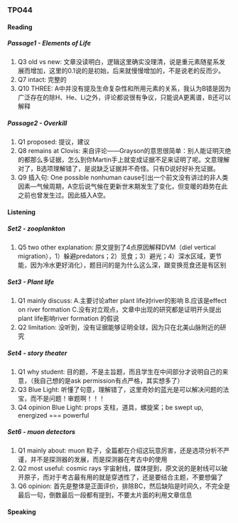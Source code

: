 ### TPO44
#### Reading
##### Passage1 - Elements of Life
1. Q3 old vs new: 文章没读明白，逻辑这里确实没理清，说是重元素随星系发展而增加，这里的0.1说的是初始，后来就慢慢增加的，不是说老的反而少。
2. Q7 intact: 完整的
3. Q10 THREE: A中并没有提及生命复杂性和所用元素的关系，我认为B错是因为广泛存在的除H、He、Li之外，评论都说很有争议，只能说A更离谱，B还可以解释

##### Passage2 - Overkill
1. Q1 proposed: 提议，建议
2. Q8 remains at Clovis: 来自评论——Grayson的意思很简单：别人能证明灭绝的都那么多证据，怎么到你Martin手上就变成证据不足来证明了呢。文意理解对了，B选项理解错了，是说缺乏证据并不奇怪。只有D说好好补充证据。
3. Q9 插入句: One possible nonhuman cause引出一个前文没有讲过的非人类因素—气候周期，A空后说气候在更新世末期发生了变化，但变暖的趋势在此之前也曾发生过。因此插入A空。

#### Listening
##### Set2 - zooplankton
1. Q5 two other explanation: 原文提到了4点原因解释DVM（diel vertical migration），1）躲避predators；2）觅食；3）避光；4）深水区域，更节能，因为冷水更好消化），题目问的是为什么这么深，跟变换觅食还是有区别

##### Set3 - Plant life
1. Q1 mainly discuss:  A.主要讨论after plant life对river的影响 B.应该是effect on river formation C.没有对立观点，文章中出现的研究都是证明开头提出plant life影响river formation 的假说
2. Q2 limitation: 没听到，没有证据能够证明全球，因为只在北美山脉附近的研究

##### Set4 - story theater
1. Q1 why student: 目的题，不是主旨题，而且学生在中间部分才说明自己的来意，（我自己想的是ask permission有点严格，其实想多了）
2. Q3 Blue Light: 听懂了句意，理解错了，这里奇妙的蓝光是可以解决问题的法宝，而不是问题！审题啊！！！
3. Q4 opinion Blue Light: props 支柱，道具，螺旋桨；be swept up, energized === powerful

##### Set6 - muon detectors
1. Q1 mainly about: muon 粒子，全篇都在介绍这玩意厉害，还是选项分析不严谨，并不是探测器的发展，而是探测器在考古中的使用
2. Q2 most useful: cosmic rays 宇宙射线，媒体提到，原文说的是射线可以破开原子，而对于考古最有用的就是穿透性了，还是要结合主题，不要想偏了
3. Q6 opinion: 首先是整体是正面评价，排除BC，然后缺陷是时间久，不完全是最后一句，倒数最后一段都有提到，不要太片面的利用文章信息

#### Speaking